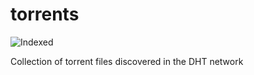 torrents 
========
![Indexed](https://img.shields.io/badge/indexed-142585-blue)

Collection of torrent files discovered in the DHT network
